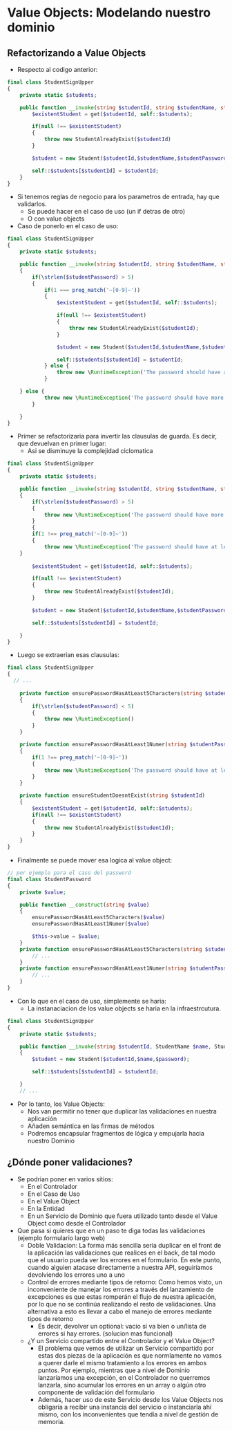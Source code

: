 # Value Objects: Modelando nuestro dominio

## Refactorizando a Value Objects

* Respecto al codigo anterior:

```php
final class StudentSignUpper
{
    private static $students;

    public function __invoke(string $studentId, string $studentName, string $studentPassword){
        $existentStudent = get($studentId, self::$students);

        if(null !== $existentStudent)
        {
            throw new StudentAlreadyExist($studentId)
        }

        $student = new Student($studentId,$studentName,$studentPassword);

        self::$students[$studentId] = $studentId;
    }
}
```

* Si tenemos reglas de negocio para los parametros de entrada, hay que validarlos. 
  * Se puede hacer en el caso de uso (un if detras de otro)
  * O con value objects
* Caso de ponerlo en el caso de uso:

```php
final class StudentSignUpper
{
    private static $students;

	public function __invoke(string $studentId, string $studentName, string $studentPassword)
	{
		if(\strlen($studentPassword) > 5)
		{
			if(1 === preg_match('~[0-9]~'))
			{
				$existentStudent = get($studentId, self::$students);

				if(null !== $existentStudent)
				{
					throw new StudentAlreadyExist($studentId);
				}

				$student = new Student($studentId,$studentName,$studentPassword);

				self::$students[$studentId] = $studentId;
			} else {
				throw new \RuntimeException('The password should have at least a digit');
			}

    } else {
			throw new \RuntimeException('The password should have more than 5 characters');
		}

    }
}
```

* Primer se refactorizaria para invertir las clausulas de guarda. Es decir, que devuelvan en primer lugar:
   * Asi se disminuye la complejidad ciclomatica

```php
final class StudentSignUpper
{
    private static $students;

	public function __invoke(string $studentId, string $studentName, string $studentPassword)
	{
		if(\strlen($studentPassword) > 5)
		{
			throw new \RuntimeException('The password should have more than 5 characters');
		}
		{
		if(1 !== preg_match('~[0-9]~'))
		{
			throw new \RuntimeException('The password should have at least a digit');
    }
		
		$existentStudent = get($studentId, self::$students);

		if(null !== $existentStudent)
		{
			throw new StudentAlreadyExist($studentId);
		}

		$student = new Student($studentId,$studentName,$studentPassword);

		self::$students[$studentId] = $studentId;

    }
}
```

* Luego se extraerian esas clausulas:

```php
final class StudentSignUpper
{
  // ...
	
	private function ensurePasswordHasAtLeast5Characters(string $studentPassword)
	{
		if(\strlen($studentPassword) < 5)
		{
			throw new \RuntimeException()
		}
	}

	private function ensurePasswordHasAtLeast1Numer(string $studentPassword)
	{
		if(1 !== preg_match('~[0-9]~'))
		{
			throw new \RuntimeException('The password should have at least a digit');
		} 
	}

	private function ensureStudentDoesntExist(string $studentId)
	{
		$existentStudent = get($studentId, self::$students);
		if(null !== $existentStudent)
		{
			throw new StudentAlreadyExist($studentId);
		}
	}
}
```

* Finalmente se puede mover esa logica al value object:

```php
// por ejemplo para el caso del password
final class StudentPassword
{
	private $value;

	public function __construct(string $value)
	{
		ensurePasswordHasAtLeast5Characters($value)
		ensurePasswordHasAtLeast1Numer($value)

		$this->value = $value;
	}
	private function ensurePasswordHasAtLeast5Characters(string $studentPassword){
		// ...
	}
	private function ensurePasswordHasAtLeast1Numer(string $studentPassword){
		// ...
	}
}
```

* Con lo que en el caso de uso, simplemente se haria:
  * La instanaciacion de los value objects se haria en la infraestrcutura.

```php
final class StudentSignUpper
{
    private static $students;

	public function __invoke(string $studentId, StudentName $name, StudentPassword $password)
	{
		$student = new Student($studentId,$name,$password);

		self::$students[$studentId] = $studentId;				

	}
	// ...
```

* Por lo tanto, los Value Objects:
  * Nos van permitir no tener que duplicar las validaciones en nuestra aplicación
  * Añaden semántica en las firmas de métodos
  * Podremos encapsular fragmentos de lógica y empujarla hacia nuestro Dominio

## ¿Dónde poner validaciones?

* Se podrian poner en varios sitios:
  * En el Controlador
  * En el Caso de Uso
  * En el Value Object
  * En la Entidad
  * En un Servicio de Dominio que fuera utilizado tanto desde el Value Object como desde el Controlador
* Que pasa si quieres que en un paso te diga todas las validaciones (ejemplo formulario largo web)
  * Doble Validacion: La forma más sencilla sería duplicar en el front de la aplicación las validaciones que realices en el back, de tal modo que el usuario pueda ver los errores en el formulario. En este punto, cuando alguien atacase directamente a nuestra API, seguiríamos devolviendo los errores uno a uno
  * Control de errores mediante tipos de retorno: Como hemos visto, un inconveniente de manejar los errores a través del lanzamiento de excepciones es que estas romperán el flujo de nuestra aplicación, por lo que no se continúa realizando el resto de validaciones. Una alternativa a esto es llevar a cabo el manejo de errores mediante tipos de retorno
    * Es decir, devolver un optional: vacio si va bien o un/lista de errores si hay errores. (solucion mas funcional)
  * ¿Y un Servicio compartido entre el Controlador y el Value Object?
    * El problema que vemos de utilizar un Servicio compartido por estas dos piezas de la aplicación es que normlamente no vamos a querer darle el mismo tratamiento a los errores en ambos puntos. Por ejemplo, mientras que a nivel de Dominio lanzaríamos una excepción, en el Controlador no querremos lanzarla, sino acumular los errores en un array o algún otro componente de validación del formulario
    * Además, hacer uso de este Servicio desde los Value Objects nos obligaría a recibir una instancia del servicio o instanciarla ahí mismo, con los inconvenientes que tendía a nivel de gestión de memoria.
    
    
